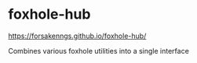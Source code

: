 # foxhole-hub

https://forsakenngs.github.io/foxhole-hub/

Combines various foxhole utilities into a single interface
